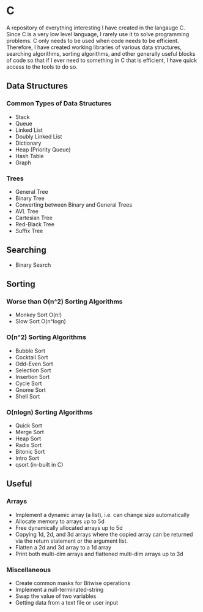 # C
A repository of everything interesting I have created in the langauge C. Since C is a very low level language, I rarely use it to solve programming problems. C only needs to be used when code needs to be efficient. Therefore, I have created working libraries of various data structures, searching algorithms, sorting algorithms, and other generally useful blocks of code so that if I ever need to something in C that is efficient, I have quick access to the tools to do so.

## Data Structures

### Common Types of Data Structures

* Stack
* Queue
* Linked List
* Doubly Linked List
* Dictionary
* Heap (Priority Queue)
* Hash Table
* Graph

### Trees

* General Tree
* Binary Tree
* Converting between Binary and General Trees
* AVL Tree
* Cartesian Tree
* Red-Black Tree
* Suffix Tree 

## Searching

* Binary Search

## Sorting

### Worse than O(n^2) Sorting Algorithms

* Monkey Sort   O(n!)
* Slow Sort     O(n^logn)

### O(n^2) Sorting Algorithms

* Bubble Sort
* Cocktail Sort
* Odd-Even Sort
* Selection Sort
* Insertion Sort
* Cycle Sort
* Gnome Sort
* Shell Sort

### O(nlogn) Sorting Algorithms

* Quick Sort
* Merge Sort
* Heap Sort
* Radix Sort
* Bitonic Sort
* Intro Sort
* qsort (in-built in C)

## Useful

### Arrays

* Implement a dynamic array (a list), i.e. can change size automatically
* Allocate memory to arrays up to 5d
* Free dynamically allocated arrays up to 5d
* Copying 1d, 2d, and 3d arrays where the copied array can be returned via the return statement or the argument list.
* Flatten a 2d and 3d array to a 1d array
* Print both multi-dim arrays and flattened multi-dim arrays up to 3d

### Miscellaneous

* Create common masks for Bitwise operations
* Implement a null-terminated-string
* Swap the value of two variables
* Getting data from a text file or user input 
